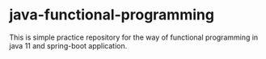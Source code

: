 # java-functional-programming
This is simple practice repository for the way of functional programming in java 11 and spring-boot application.
